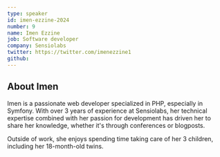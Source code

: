 ```yaml
---
type: speaker
id: imen-ezzine-2024
number: 9
name: Imen Ezzine
job: Software developer
company: Sensiolabs
twitter: https://twitter.com/imenezzine1
github: 
---
```


## About Imen

Imen is a passionate web developer specialized in PHP, especially in Symfony. With over 3 years of experience at Sensiolabs, her technical expertise combined with her passion for development has driven her to share her knowledge, whether it's through conferences or blogposts.

Outside of work, she enjoys spending time taking care of her 3 children, including her 18-month-old twins.
